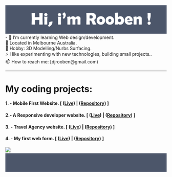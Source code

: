 <img src= "https://github.com/Rooben-s/Rooben-s/blob/main/hero.svg">
- 🌱 I’m currently learning Web design/development.
<br>
🔭 Located in Melbourne Australia.
<br>
💬 Hobby: 3D Modelling/Nurbs Surfacing.
<br>
⚡ I like experimenting with new technologies, building small projects..
<br>
📫 How to reach me: [djrooben@gmail.com)
<hr>

<h1>My coding projects:</h>
    <h4>1. - Mobile First Website. [ (<a href="https://rooben-s.github.io/techdegree-project-2-mobile-first" target="_blank">Live</a>) | (<a href="https://github.com/Rooben-s/techdegree-project-2-mobile-first" target="_blank">Repository</a>) ]</h4>
    <h4>2.- A Responsive developer website. [ (<a href="https://rooben-s.github.io/dev-website/" target="_blank">Live</a>) | (<a href="https://github.com/Rooben-s/dev-website" target="_blank">Repository</a>) ]</h4> 
    <h4>3. - Travel Agency website. [ (<a href="https://rooben-s.github.io/Travel-website/" target="_blank">Live</a>) | (<a href="https://github.com/Rooben-s/Travel-website" target="_blank">Repository</a>) ]</h4> 
    <h4>4. - My first web form. [ (<a href="https://rooben-s.github.io/online-form/" target="_blank">Live</a>) | (<a href="https://github.com/Rooben-s/online-form" target="_blank">Repository</a>) ]</h4> 

<img src= "https://github-readme-stats.vercel.app/api?username=rooben-s&show_icons=true&theme=nord">

<img src= "https://github.com/Rooben-s/Rooben-s/blob/main/bottom.svg">
